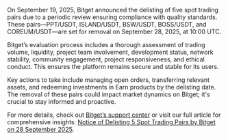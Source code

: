 On September 19, 2025, Bitget announced the delisting of five spot trading pairs due to a periodic review ensuring compliance with quality standards. These pairs—PPT/USDT, ISLAND/USDT, BSW/USDT, BOSS/USDT, and COREUM/USDT—are set for removal on September 28, 2025, at 10:00 UTC.

Bitget’s evaluation process includes a thorough assessment of trading volume, liquidity, project team involvement, development status, network stability, community engagement, project responsiveness, and ethical conduct. This ensures the platform remains secure and stable for its users.

Key actions to take include managing open orders, transferring relevant assets, and redeeming investments in Earn products by the delisting date. The removal of these pairs could impact market dynamics on Bitget; it's crucial to stay informed and proactive.

For more details, check out [Bitget’s support center](https://www.bitget.com/support) or visit our full article for comprehensive insights: [Notice of Delisting 5 Spot Trading Pairs by Bitget on 28 September 2025](https://chain-base.xyz/notice-of-delisting-5-spot-trading-pairs-by-bitget-on-28-september-2025).
